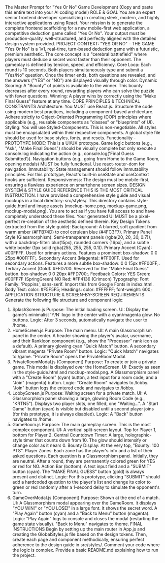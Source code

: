The Master Prompt for "Yes Or No" Game Development
(Copy and paste this entire text into your AI coding model)
ROLE & GOAL
You are an expert senior frontend developer specializing in creating sleek, modern, and highly interactive applications using React. Your mission is to generate the complete frontend scaffolding for a new mobile-first web application, a competitive deduction game called "Yes Or No". Your output must be production-quality, well-structured, and perfectly aligned with the detailed design system provided.
PROJECT CONTEXT: "YES OR NO" - THE GAME
"Yes Or No" is a 1v1, real-time, turn-based deduction game with a futuristic, premium aesthetic. The core concept is a "cerebral battlefield" where players must deduce a secret word faster than their opponent. The gameplay is defined by tension, speed, and efficiency.
Core Loop: Each round is 10 seconds. Both players simultaneously type and submit a "Yes/No" question. Once the timer ends, both questions are revealed, and the answers ("YES" or "NO") are displayed visually through color.
Dynamic Scoring: A "Bounty" of points is available to the winner. This bounty decreases after every round, rewarding players who can solve the puzzle with fewer questions.
Winning: A player wins by correctly using the "Make Final Guess" feature at any time.
CORE PRINCIPLES & TECHNICAL CONSTRAINTS
Architecture: You MUST use React.js. Structure the code using modern best practices, including a component-based architecture. Adhere strictly to Object-Oriented Programming (OOP) principles where applicable (e.g., reusable components as "classes" or "blueprints" of UI).
Styling: You will use Styled-Components. This is non-negotiable. All styles must be encapsulated within their respective components. A global style file should be used for base styles, fonts, and resets.
Functionality - PROTOTYPE MODE: This is a UI/UX prototype.
Game logic buttons (e.g., "Ask", "Make Final Guess") should be visually complete but only execute a console.log indicating the action (e.g., console.log('Final Guess Submitted')).
Navigation buttons (e.g., going from Home to the Game Room, opening modals) MUST be fully functional. Use react-router-dom for navigation.
Immutability: State management should follow immutability principles. For this prototype, React's built-in useState and useContext hooks are sufficient.
Responsiveness: The design must be mobile-first, ensuring a flawless experience on smartphone screen sizes.
DESIGN SYSTEM & STYLE GUIDE REFERENCE
THIS IS THE MOST CRITICAL INSTRUCTION. I have provided a comprehensive style guide and visual mockups in a local directory: src/styles/. This directory contains style-guide.html and image assets (mockup-home.png, mockup-game.png, mockup-modal.png). You are to act as if you have full access to and have completely understood these files. Your generated UI MUST be a pixel-perfect re-creation of the aesthetic defined therein.
Key Design Tokens (extracted from the style guide):
Background: A blurred, soft gradient from warm amber (#FFB74D) to cool cerulean blue (#4FC3F7).
Primary Panel Style (Glassmorphism): Semi-transparent panels (rgba(20, 20, 30, 0.7)), with a backdrop-filter: blur(15px), rounded corners (16px), and a subtle white border (1px solid rgba(255, 255, 255, 0.1)).
Primary Accent (Cyan): #00FFFF. Used for primary actions. Features a prominent box-shadow: 0 0 25px #00FFFF;.
Secondary Accent (Magenta): #FF00FF. Used for secondary actions. Features a more subtle box-shadow: 0 0 15px #FF00FF;.
Tertiary Accent (Gold): #FFD700. Reserved for the "Make Final Guess" button. box-shadow: 0 0 20px #FFD700;.
Feedback Colors:
YES Green: #00FF7F (SpringGreen)
NO Red: #FF4136 (Crimson)
Typography:
Font Family: 'Poppins', sans-serif. Import this from Google Fonts in index.html.
Body Text: color: #F5F5F5;
Headings: color: #FFFFFF; font-weight: 600;
APPLICATION STRUCTURE & SCREEN-BY-SCREEN REQUIREMENTS
Generate the following file structure and component logic:


1. SplashScreen.js
Purpose: The initial loading screen.
UI: Display the game's minimalist 'Y/N' logo in the center with a cyan/magenta glow. No buttons.
Logic: After 3 seconds, automatically navigate the user to /home.
2. HomeScreen.js
Purpose: The main menu.
UI:
A main Glassmorphism panel in the center.
A header showing the player's avatar, username, and their RankIcon component (e.g., show the "Processor" rank icon as a default).
A primary glowing cyan "Quick Match" button.
A secondary vibrant magenta "Private Room" button.
Logic:
"Quick Match" navigates to /game.
"Private Room" opens the PrivateRoomModal.
3. PrivateRoomModal.js (Component)
Purpose: To create or join a private game. This modal is displayed over the HomeScreen.
UI: Exactly as seen in the style-guide.html and mockup-modal.png. A Glassmorphism panel with a "Create Room" (cyan) button, a text input for a room code, and a "Join" (magenta) button.
Logic:
"Create Room" navigates to /lobby.
"Join" button logs the entered code and navigates to /lobby.
4. LobbyScreen.js
Purpose: Waiting screen for a private match.
UI: A Glassmorphism panel showing a large, glowing Room Code (e.g., "KRTN5"). Displays two player slots, one filled, one "Waiting...". A "Start Game" button (cyan) is visible but disabled until a second player joins (for this prototype, it is always disabled).
Logic: A "Back" button navigates to /home.
5. GameRoom.js
Purpose: The main gameplay screen. This is the most complex component.
UI:
A vertical split-screen layout. Top for Player 1, bottom for Player 2.
Central Countdown Timer: A large, holographic-style timer that counts down from 10. The glow should intensify or change color as it nears 0.
Bounty Display: At the very top, "Bounty: 100 PTS".
Player Zones: Each zone has the player's info and a list of their asked questions. Each question is a Glassmorphism panel. Initially, they are neutral. After a round, they are permanently colored green for YES or red for NO.
Action Bar (bottom): A text input field and a "SUBMIT" button (cyan). The "MAKE FINAL GUESS" button (gold) is always present and distinct.
Logic: For this prototype, clicking "SUBMIT" should add a hardcoded question to the player's list and change its color to green or red randomly after a 1-second delay to simulate the opponent's turn.
6. GameOverModal.js (Component)
Purpose: Shown at the end of a match.
UI: A Glassmorphism modal appearing over the GameRoom. It displays "YOU WIN!" or "YOU LOSE!" in a large font. It shows the secret word. A "Play Again" button (cyan) and a "Back to Menu" button (magenta).
Logic:
"Play Again" logs to console and closes the modal (restarting the game state visually).
"Back to Menu" navigates to /home.
FINAL INSTRUCTIONS
Begin by setting up the main router in App.js and creating the GlobalStyles.js file based on the design tokens. Then, create each page and component methodically, ensuring perfect adherence to the design guide in src/styles/. Comment your code where the logic is complex. Provide a basic README.md explaining how to run the project.
